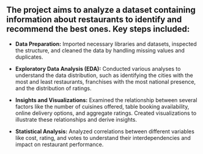 ## The project aims to analyze a dataset containing information about restaurants to identify and recommend the best ones. Key steps included:

- **Data Preparation:** Imported necessary libraries and datasets, inspected the structure, and cleaned the data by handling missing values and duplicates.

- **Exploratory Data Analysis (EDA):** Conducted various analyses to understand the data distribution, such as identifying the cities with the most and least restaurants, franchises with the most national presence, and the distribution of ratings.

- **Insights and Visualizations:** Examined the relationship between several factors like the number of cuisines offered, table booking availability, online delivery options, and aggregate ratings. Created visualizations to illustrate these relationships and derive insights.

- **Statistical Analysis:** Analyzed correlations between different variables like cost, rating, and votes to understand their interdependencies and impact on restaurant performance.
